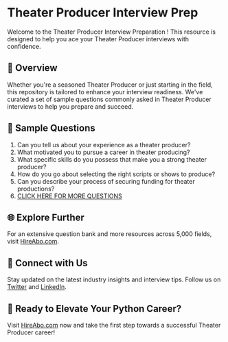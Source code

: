 # Theater Producer Interview Prep

Welcome to the Theater Producer Interview Preparation ! This resource is designed to help you ace your Theater Producer interviews with confidence.

## 🚀 Overview

Whether you're a seasoned Theater Producer or just starting in the field, this repository is tailored to enhance your interview readiness. We've curated a set of sample questions commonly asked in Theater Producer interviews to help you prepare and succeed.

## 📝 Sample Questions

1. Can you tell us about your experience as a theater producer?
2. What motivated you to pursue a career in theater producing?
3. What specific skills do you possess that make you a strong theater producer?
4. How do you go about selecting the right scripts or shows to produce?
5. Can you describe your process of securing funding for theater productions?
6. [CLICK HERE FOR MORE QUESTIONS](https://hireabo.com/job/16_0_40/Theater%20Producer)

## 🌐 Explore Further

For an extensive question bank and more resources across 5,000 fields, visit [HireAbo.com](https://www.hireabo.com).

## 📱 Connect with Us

Stay updated on the latest industry insights and interview tips. Follow us on [Twitter](https://twitter.com/hireabo) and [LinkedIn](https://www.linkedin.com/in/hire-abo-3609972a8/).

## 🚀 Ready to Elevate Your Python Career?

Visit [HireAbo.com](https://www.hireabo.com) now and take the first step towards a successful Theater Producer career!